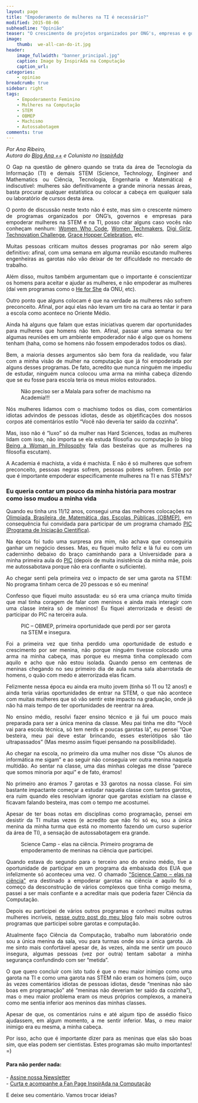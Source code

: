 ```yaml
---
layout: page
title: "Empoderamento de mulheres na TI é necessário?"
modified: 2015-08-06
subheadline: "Opinião"
teaser: "O crescimento de projetos organizados por ONG's, empresas e governos podem nos levar ao questionamento."
image:
    thumb:  we-all-can-do-it.jpg
header:
    image_fullwidth: "banner_principal.jpg"
    caption: Image by InspirAda na Computação
    caption_url: 
categories:
    - opiniao
breadcrumb: true
sidebar: right
tags:
    - Empoderamento Feminino
    - Mulheres na Computação
    - STEM
    - OBMEP
    - Machismo
    - Autossabotagem
comments: true 
---
```

<p style='font-style:italic;'>Por Ana Ribeiro, <br />Autora do <a href="https://blogdeviagensdeana.wordpress.com" target="_blank">Blog Ana ++</a> e Colunista no <a href="http://inspiradanacomputacao.com/" target="_blank">InspirAda</a></p>

<p align="justify">O Gap na questão de gênero quando se trata da área de Tecnologia da Informação (TI) e demais STEM (Science, Technology, Engineer and Mathematics ou Ciência, Tecnologia, Engenharia e Matemática) é indiscutível: mulheres são definitivamente a grande minoria nessas áreas, basta procurar qualquer estatística ou colocar a cabeça em qualquer sala ou laboratório de cursos desta área.</p>

<p align="justify">O ponto de discussão neste texto não é este, mas sim o crescente número de programas organizados por ONG’s, governos e empresas para empoderar mulheres na STEM e na TI, posso citar alguns caso vocês não conheçam nenhum: <a href="https://www.womenwhocode.com/" target="_blank">Women Who Code</a>, <a href="https://www.womentechmakers.com/" target="_blank">Women Techmakers</a>, <a href="http://www.microsoft.com/en-us/diversity/programs/digigirlz/" target="_blank">Digi Girlz</a>, <a href="http://www.technovationchallenge.org/" target="_blank">Technovation Challenge</a>, <a href="http://gracehopper.org/" target="_blank">Grace Hopper Celebration</a>, etc.</p>

<p align="justify">Muitas pessoas criticam muitos desses programas por não serem algo definitivo: afinal, com uma semana em alguma reunião escutando mulheres engenheiras as garotas não vão deixar de ter dificuldade no mercado de trabalho. <p/>

<p align="justify">Além disso, muitos também argumentam que o importante é conscientizar os homens para aceitar e ajudar as mulheres, e não empoderar as mulheres (daí vem programas como o <a href="http://www.heforshe.org/pt" target="_blank">He for She</a> da ONU, etc). </p>

<p align="justify">Outro ponto que alguns colocam é que na verdade as mulheres não sofrem preconceito. Afinal, por aqui elas não levam um tiro na cara ao tentar ir para a escola como acontece no Oriente Médio.</p>


<p align="justify">Ainda há alguns que falam que estas iniciativas querem dar oportunidades para mulheres que homens não tem. Afinal, passar uma semana ou ter algumas reuniões em um ambiente empoderador não é algo que os homens tenham (haha, como se homens não fossem empoderados todos os dias). </p>


<p align="justify">Bem, a maioria desses argumentos são bem fora da realidade, vou falar com a minha visão de mulher na computação que já foi empoderada por alguns desses programas. De fato, acredito que nunca ninguém me impediu de estudar, ninguém nunca colocou uma arma na minha cabeça dizendo que se eu fosse para escola teria os meus miolos estourados. </p>

<figure>
    <img src="http://inspiradanacomputacao.github.io/images/malala.png" alt="">
    <figcaption>Não preciso ser a Malala para sofrer de machismo na Academia!!!</figcaption>
</figure> 

<p align="justify">Nós mulheres lidamos com o machismo todos os dias, com comentários idiotas advindos de pessoas idiotas, desde as objetificações dos nossos corpos até comentários estilo “Você não deveria ter saído da cozinha”.</p> 

<p align="justify">Mas, isso não é “luxo” só da mulher nas Hard Sciences, todas as mulheres lidam com isso, não importa se ela estuda filosofia ou computação (o blog <a href="https://beingawomaninphilosophy.wordpress.com/" target="_blank">Being a Woman in Philosophy</a> fala das besteiras que as mulheres na filosofia escutam).</p> 

<p align="justify">A Academia é machista, a vida é machista. E não é só mulheres que sofrem preconceito, pessoas negras sofrem, pessoas pobres sofrem. Então por que é importante empoderar especificamente mulheres na TI e nas STEM’s? </p>

<h3> Eu queria contar um pouco da minha história para mostrar como isso mudou a minha vida </h3>

<p align="justify">Quando eu tinha uns 11/12 anos, consegui uma das melhores colocações na <a href="http://www.obmep.org.br/" target="_blank">Olimpíada Brasileira de Matemática das Escolas Públicas (OBMEP)</a>, em consequência fui convidada para participar de um programa chamado <a href="http://www.cnpq.br/web/guest/pic-obmep" target="_blank">PIC (Programa de Iniciação Científica)</a>. </p>

<p align="justify">Na época foi tudo uma surpresa pra mim, não achava que conseguiria ganhar um negócio desses.  Mas, eu fiquei muito feliz e lá fui eu com um caderninho debaixo do braço caminhando para a Universidade para a minha primeira aula do <a href="http://www.cnpq.br/web/guest/pic-obmep" target="_blank">PIC</a> (depois de muita insistência da minha mãe, pois me autossabotava porque não era confiante o suficiente). </p>

<p align="justify">Ao chegar senti pela primeira vez o impacto de ser uma garota na STEM: No programa tinham cerca de 20 pessoas e só eu menina! </p>

<p align="justify">Confesso que fiquei muito assustada: eu só era uma criança muito tímida que mal tinha coragem de falar com meninos e ainda mais interagir com uma classe inteira só de meninos! Eu fiquei aterrorizada e desisti de participar do PIC na terceira aula. </p>

<figure>
    <img src="http://inspiradanacomputacao.github.io/images/pic-obmep.jpg" alt="">
    <figcaption>PIC – OBMEP, primeira oportunidade que perdi por ser garota na STEM e insegura.</figcaption>
</figure> 

<p align="justify">Foi a primeira vez que tinha perdido uma oportunidade de estudo e crescimento por ser menina, não porque ninguém tivesse colocado uma arma na minha cabeça, mas porque eu mesma tinha complexado com aquilo e acho que não estou isolada.   Quando penso em centenas de meninas chegando no seu primeiro dia de aula numa sala abarrotada de homens, o quão com medo e aterrorizada elas ficam. <p/>

<p align="justify">Felizmente nessa época eu ainda era muito jovem (tinha só 11 ou 12 anos!) e ainda teria várias oportunidades de entrar na STEM, o que não acontece com muitas mulheres que só vão sentir este impacto na graduação, onde já não há mais tempo de ter oportunidades de reentrar na área. </p>

<p align="justify">No ensino médio, resolvi fazer ensino técnico e já fui um pouco mais preparada para ser a única menina da classe. Meu pai tinha me dito “Você vai para escola técnica, só tem nerds e poucas garotas lá”, eu pensei “Que besteira, meu pai deve estar brincando, esses esteriótipos são tão ultrapassados” (Mas mesmo assim fiquei pensando na possibilidade).<p/>

<p align="justify">Ao chegar na escola, no primeiro dia uma mulher nos disse “Os alunos de informática me sigam” e ao seguir não conseguia ver outra menina naquela multidão. Ao sentar na classe, uma das minhas colegas me disse “parece que somos minoria por aqui” e de fato, éramos! 

<p align="justify">No primeiro ano éramos 7 garotas e 33 garotos na nossa classe. Foi sim bastante impactante começar a estudar naquela classe com tantos garotos, era ruim quando eles resolviam ignorar que garotas existiam na classe e ficavam falando besteira, mas com o tempo me acostumei. </p>

<p align="justify">Apesar de ter boas notas em disciplinas como programação, pensei em desistir da TI muitas vezes (e acredito que não foi só eu, sou a única menina da minha turma que está no momento fazendo um curso superior da área de TI), a sensação de autossabotagem era grande. </p>

<figure>
    <img src="http://inspiradanacomputacao.github.io/images/science-camp.jpg" alt="">
    <figcaption>Science Camp - elas na ciência. Primeiro programa de empoderamento de meninas na ciência que participei.</figcaption>
</figure> 

<p align="justify">Quando estava do segundo para o terceiro ano do ensino médio, tive a oportunidade de participar em um programa da embaixada dos EUA que infelizmente só aconteceu uma vez. O chamado <a href="https://blogdeviagensdeana.wordpress.com/2013/03/20/science-camp-elas-na-ciencia/" target="_blank">"Science Camp – elas na ciência"</a> era destinado a empoderar garotas na ciência e aquilo foi o começo da desconstrução de vários complexos que tinha comigo mesma, passei a ser mais confiante e a acreditar mais que poderia fazer Ciência da Computação. <p/> 

<p align="justify">Depois eu participei de vários outros programas e conheci muitas outras mulheres incríveis, <a href="https://blogdeviagensdea na.wordpress.com/2015/05/12/mulheres-na-computacao-hackathon-rodada-technovation-e-etc-e-como-tudo-isso-me-mudou/" target="_blank">nesse outro post do meu blog</a> falo mais sobre outros programas que participei sobre garotas e computação.</p>

<p align="justify">Atualmente faço Ciência da Computação, trabalho num laboratório onde sou a única menina da sala, vou para turmas onde sou a única garota. Já me sinto mais confortável apesar de, às vezes, ainda me sentir um pouco insegura, algumas pessoas (vez por outra) tentam sabotar a minha segurança confundindo com ser “metida”. <p/>

<p align="justify">O que quero concluir com isto tudo é que o meu maior inimigo como uma garota na TI e como uma garota nas STEM não eram os homens (sim, ouço às vezes comentários idiotas de pessoas idiotas, desde “meninas não são boas em programação” até “meninas não deveriam ter saído da cozinha”), mas o meu maior problema eram os meus próprios complexos, a maneira como me sentia inferior aos meninos das minhas classes. 

<p align="justify">Apesar de que, os comentários ruins e até algum tipo de assédio físico ajudassem, em algum momento, a me sentir inferior. Mas, o meu maior inimigo era eu mesma, a minha cabeça. </p> 

<p align="justify">Por isso, acho que é importante dizer para as meninas que elas são boas sim, que elas podem ser cientistas. Estes programas são muito importantes! =) </p>


<h4> Para não perder nada: </h4>
<p>
- <a href="http://inspiradanacomputacao.us11.list-manage1.com/subscribe?u=e6a849e909bc803ed73b456c2&id=a85bc7db3b" target="_blank">Assine nossa Newsletter</a> <br />
- <a href="https://www.facebook.com/InspiradaNaComputacao" target="_blank">Curta e acompanhe a Fan Page InspirAda na Computação</a><br />
</p>
E deixe seu comentário. Vamos trocar ideias?


